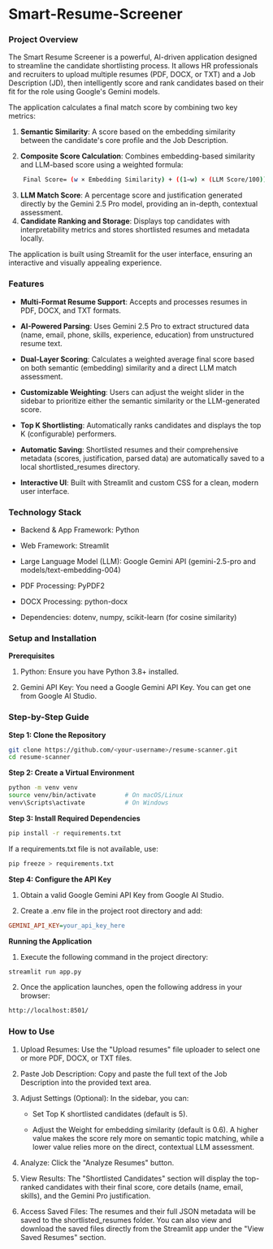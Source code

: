 # Smart-Resume-Screener
### Project Overview
The Smart Resume Screener is a powerful, AI-driven application designed to streamline the candidate shortlisting process. It allows HR professionals and recruiters to upload multiple resumes (PDF, DOCX, or TXT) and a Job Description (JD), then intelligently score and rank candidates based on their fit for the role using Google's Gemini models.

The application calculates a final match score by combining two key metrics:

1.  **Semantic Similarity**: A score based on the embedding similarity between the candidate's core profile and the Job Description.

2.  **Composite Score Calculation**: Combines embedding-based similarity and LLM-based score using a weighted formula:
```bash
    Final Score= (w × Embedding Similarity) + ((1−w) × (LLM Score/100​))
```
3.  **LLM Match Score**: A percentage score and justification generated directly by the Gemini 2.5 Pro model, providing an in-depth, contextual assessment.
4.  **Candidate Ranking and Storage**: Displays top candidates with interpretability metrics and stores shortlisted resumes and metadata locally.
    

The application is built using Streamlit for the user interface, ensuring an interactive and visually appealing experience.

### Features

*   **Multi-Format Resume Support**: Accepts and processes resumes in PDF, DOCX, and TXT formats.
    
*   **AI-Powered Parsing**: Uses Gemini 2.5 Pro to extract structured data (name, email, phone, skills, experience, education) from unstructured resume text.
    
*   **Dual-Layer Scoring**: Calculates a weighted average final score based on both semantic (embedding) similarity and a direct LLM match assessment.
    
*   **Customizable Weighting**: Users can adjust the weight slider in the sidebar to prioritize either the semantic similarity or the LLM-generated score.
    
*   **Top K Shortlisting**: Automatically ranks candidates and displays the top K (configurable) performers.
    
*   **Automatic Saving**: Shortlisted resumes and their comprehensive metadata (scores, justification, parsed data) are automatically saved to a local shortlisted\_resumes directory.
    
*   **Interactive UI**: Built with Streamlit and custom CSS for a clean, modern user interface.
    

### Technology Stack

*   Backend & App Framework: Python
    
*   Web Framework: Streamlit
    
*   Large Language Model (LLM): Google Gemini API (gemini-2.5-pro and models/text-embedding-004)
    
*   PDF Processing: PyPDF2
    
*   DOCX Processing: python-docx
    
*   Dependencies: dotenv, numpy, scikit-learn (for cosine similarity)
    

### Setup and Installation

**Prerequisites**

1.  Python: Ensure you have Python 3.8+ installed.
    
2.  Gemini API Key: You need a Google Gemini API Key. You can get one from Google AI Studio.
    

### Step-by-Step Guide

**Step 1: Clone the Repository**
```bash
git clone https://github.com/<your-username>/resume-scanner.git
cd resume-scanner
```

**Step 2: Create a Virtual Environment**
```bash
python -m venv venv
source venv/bin/activate        # On macOS/Linux
venv\Scripts\activate           # On Windows
```

**Step 3: Install Required Dependencies**
```bash
pip install -r requirements.txt
```
If a requirements.txt file is not available, use:
```bash
pip freeze > requirements.txt
```
**Step 4: Configure the API Key**

1. Obtain a valid Google Gemini API Key from Google AI Studio.

2. Create a .env file in the project root directory and add:
```ini
GEMINI_API_KEY=your_api_key_here
```

**Running the Application**
1. Execute the following command in the project directory:
```bash
streamlit run app.py
```
2. Once the application launches, open the following address in your browser:
```bash
http://localhost:8501/
```

### How to Use

1.  Upload Resumes: Use the "Upload resumes" file uploader to select one or more PDF, DOCX, or TXT files.
    
2.  Paste Job Description: Copy and paste the full text of the Job Description into the provided text area.
    
3.  Adjust Settings (Optional): In the sidebar, you can:
    
    *   Set Top K shortlisted candidates (default is 5).
        
    *   Adjust the Weight for embedding similarity (default is 0.6). A higher value makes the score rely more on semantic topic matching, while a lower value relies more on the direct, contextual LLM assessment.
        
4.  Analyze: Click the "Analyze Resumes" button.
    
5.  View Results: The "Shortlisted Candidates" section will display the top-ranked candidates with their final score, core details (name, email, skills), and the Gemini Pro justification.
    
6.  Access Saved Files: The resumes and their full JSON metadata will be saved to the shortlisted\_resumes folder. You can also view and download the saved files directly from the Streamlit app under the "View Saved Resumes" section.
